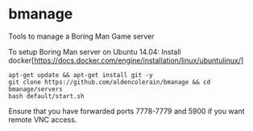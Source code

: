 # bmanage
Tools to manage a Boring Man Game server

To setup Boring Man server on Ubuntu 14.04:
Install docker[https://docs.docker.com/engine/installation/linux/ubuntulinux/]
```
apt-get update && apt-get install git -y
git clone https://github.com/aldencolerain/bmanage && cd bmanage/servers
bash default/start.sh
```
Ensure that you have forwarded ports 7778-7779 and 5900 if you want remote VNC access.